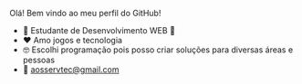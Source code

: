 Olá!
Bem vindo ao meu perfil do GitHub!

- 🌱 Estudante de Desenvolvimento WEB 🚀
- ❤️ Amo jogos e tecnologia
- 🤓 Escolhi programação pois posso criar soluções para diversas áreas e pessoas
- 📧 aosservtec@gmail.com
